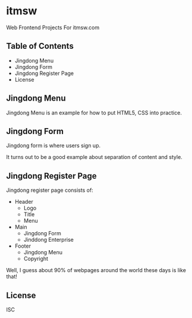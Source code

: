 # itmsw

Web Frontend Projects For itmsw.com

## Table of Contents

- Jingdong Menu
- Jingdong Form
- Jingdong Register Page
- License


## Jingdong Menu

Jingdong Menu is an example for how to put HTML5, CSS into practice.


## Jingdong Form

Jingdong form is where users sign up.

It turns out to be a good example about separation of content and style.


## Jingdong Register Page

Jingdong register page consists of:

- Header
  - Logo
  - Title
  - Menu
- Main
  - Jingdong Form
  - Jinddong Enterprise
- Footer
  - Jingdong Menu
  - Copyright

Well, I guess about 90% of webpages around the world these days is like that!


## License

ISC
